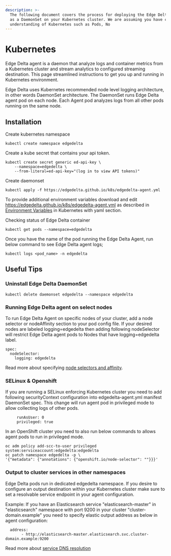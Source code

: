 ```yaml
---
description: >-
  The following document covers the process for deploying the Edge Delta agent
  as a DaemonSet on your Kubernetes cluster. We are assuming you have conceptual
  understanding of Kubernetes such as Pods, No
---
```


# Kubernetes

Edge Delta agent is a daemon that analyze logs and container metrics from a Kubernetes cluster and stream analytics to configured streaming destination. This page streamlined instructions to get you up and running in Kubernetes environment.

Edge Delta uses Kubernetes recommended node level logging architecture, in other words DaemonSet architecture. The DaemonSet runs Edge Delta agent pod on each node. Each Agent pod analyzes logs from all other pods running on the same node.

## Installation

Create kubernetes namespace

```text
kubectl create namespace edgedelta
```

Create a kube secret that contains your api token.

```text
kubectl create secret generic ed-api-key \
    --namespace=edgedelta \
    --from-literal=ed-api-key="(log in to view API tokens)"
```

Create daemonset

```text
kubectl apply -f https://edgedelta.github.io/k8s/edgedelta-agent.yml
```

To provide additional environment variables download and edit https://edgedelta.github.io/k8s/edgedelta-agent.yml as described in [Environment Variables](environment-variables) in Kubernetes with yaml section.

Checking status of Edge Delta container

```text
kubectl get pods --namespace=edgedelta
```

Once you have the name of the pod running the Edge Delta Agent, run below command to see Edge Delta agent logs;

```text
kubectl logs <pod_name> -n edgedelta
```

## Useful Tips

### Uninstall Edge Delta DaemonSet

```text
kubectl delete daemonset edgedelta --namespace edgedelta
```

### Running Edge Delta agent on select nodes

To run Edge Delta Agent on specific nodes of your cluster, add a node selector or nodeAffinity section to your pod config file. If your desired nodes are labeled logging=edgedelta then adding following nodeSelector will restrict Edge Delta agent pods to Nodes that have logging=edgedelta label.

```text
spec:
  nodeSelector:
    logging: edgedelta
```

Read more about specifying [node selectors and affinity](https://kubernetes.io/docs/concepts/scheduling-eviction/assign-pod-node/).

### SELinux & Openshift

If you are running a SELinux enforcing Kubernetes cluster you need to add following securityContext configuration into edgedelta-agent.yml manifest DaemonSet spec. This change will run agent pod in privileged mode to allow collecting logs of other pods.

```text
     runAsUser: 0
     privileged: true
```

In an OpenShift cluster you need to also run below commands to allows agent pods to run in privileged mode.

```text
oc adm policy add-scc-to-user privileged system:serviceaccount:edgedelta:edgedelta
oc patch namespace edgedelta -p \
'{"metadata": {"annotations": {"openshift.io/node-selector": ""}}}'
```

### Output to cluster services in other namespaces

Edge Delta pods run in dedicated edgedelta namespace. If you desire to configure an output destination within your Kubernetes cluster make sure to set a resolvable service endpoint in your agent configuration.

Example: If you have an Elasticsearch service "elasticsearch-master" in "elasticsearch" namespace with port 9200 in your cluster "cluster-domain.example" you need to specify elastic output address as below in agent configuration:

```text
  address:
       - http://elasticsearch-master.elasticsearch.svc.cluster-domain.example:9200
```

Read more about [service DNS resolution](https://kubernetes.io/docs/concepts/services-networking/dns-pod-service/#a-aaaa-records)

